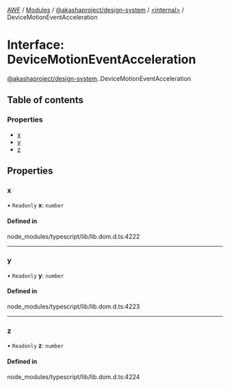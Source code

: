 [AWF](../README.md) / [Modules](../modules.md) / [@akashaproject/design-system](../modules/akashaproject_design_system.md) / [<internal\>](../modules/akashaproject_design_system._internal_.md) / DeviceMotionEventAcceleration

# Interface: DeviceMotionEventAcceleration

[@akashaproject/design-system](../modules/akashaproject_design_system.md).[<internal>](../modules/akashaproject_design_system._internal_.md).DeviceMotionEventAcceleration

## Table of contents

### Properties

- [x](akashaproject_design_system._internal_.DeviceMotionEventAcceleration.md#x)
- [y](akashaproject_design_system._internal_.DeviceMotionEventAcceleration.md#y)
- [z](akashaproject_design_system._internal_.DeviceMotionEventAcceleration.md#z)

## Properties

### x

• `Readonly` **x**: `number`

#### Defined in

node_modules/typescript/lib/lib.dom.d.ts:4222

___

### y

• `Readonly` **y**: `number`

#### Defined in

node_modules/typescript/lib/lib.dom.d.ts:4223

___

### z

• `Readonly` **z**: `number`

#### Defined in

node_modules/typescript/lib/lib.dom.d.ts:4224
